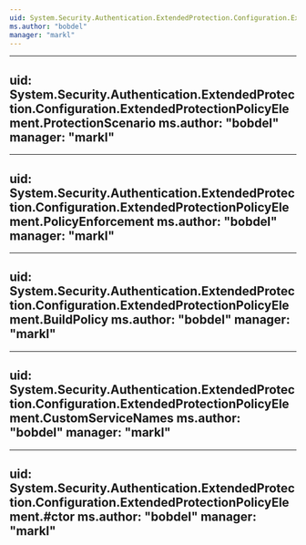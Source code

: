 ```yaml
---
uid: System.Security.Authentication.ExtendedProtection.Configuration.ExtendedProtectionPolicyElement
ms.author: "bobdel"
manager: "markl"
---
```


---
uid: System.Security.Authentication.ExtendedProtection.Configuration.ExtendedProtectionPolicyElement.ProtectionScenario
ms.author: "bobdel"
manager: "markl"
---

---
uid: System.Security.Authentication.ExtendedProtection.Configuration.ExtendedProtectionPolicyElement.PolicyEnforcement
ms.author: "bobdel"
manager: "markl"
---

---
uid: System.Security.Authentication.ExtendedProtection.Configuration.ExtendedProtectionPolicyElement.BuildPolicy
ms.author: "bobdel"
manager: "markl"
---

---
uid: System.Security.Authentication.ExtendedProtection.Configuration.ExtendedProtectionPolicyElement.CustomServiceNames
ms.author: "bobdel"
manager: "markl"
---

---
uid: System.Security.Authentication.ExtendedProtection.Configuration.ExtendedProtectionPolicyElement.#ctor
ms.author: "bobdel"
manager: "markl"
---
